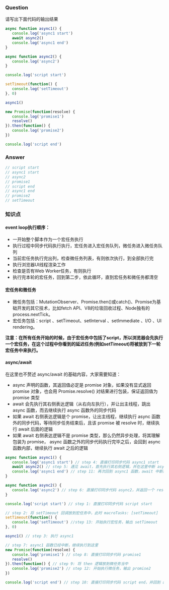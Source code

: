 ### Question
请写出下面代码的输出结果
```js
async function async1() {
   console.log('async1 start')
   await async2()
   console.log('async1 end')
}

async function async2() {
   console.log('async2')
}

console.log('script start')

setTimeout(function() {
   console.log('setTimeout')
}, 0)  

async1()

new Promise(function(resolve) {
   console.log('promise1')
   resolve()
}).then(function() {
   console.log('promise2')
})

console.log('script end')
```

### Answer
```js
// script start
// async1 start
// async2
// promise1
// script end
// async1 end
// promise2
// setTimeout
```

### 知识点
#### event loop执行顺序：
- 一开始整个脚本作为一个宏任务执行
- 执行过程中同步代码执行执行，宏任务进入宏任务队列，微任务进入微任务队列
- 当前宏任务执行完出列，检查微任务列表，有则依次执行，到全部执行完
- 执行浏览器UI线程渲染工作
- 检查是否有Web Worker任务，有则执行
- 执行完本轮的宏任务，回到第二步，依此循环，直到宏任务和微任务都清空

#### 宏任务和微任务
- 微任务包括：MutationObserver、Promise.then()或catch()、Promise为基础开发的其它技术，比如fetch API、V8的垃圾回收过程、Node独有的process.nextTick。
- 宏任务包括：script 、setTimeout、setInterval 、setImmediate 、I/O 、UI rendering。

**注意：在所有任务开始的时候，由于宏任务中包括了script，所以浏览器会先执行一个宏任务，在这个过程中你看到的延迟任务(例如setTimeout)将被放到下一轮宏任务中来执行。**

#### async/await
在这里也不赘述 async/await 的基础内容，大家需要知道：

- async 声明的函数，其返回值必定是 promise 对象，如果没有显式返回 promise 对象，也会用 Promise.resolve() 对结果进行包装，保证返回值为 promise 类型
- await 会先执行其右侧表达逻辑（从右向左执行），并让出主线程，跳出 async 函数，而去继续执行 async 函数外的同步代码
- 如果 await 右侧表达逻辑是个 promise，让出主线程，继续执行 async 函数外的同步代码，等待同步任务结束后，且该 promise 被 resolve 时，继续执行 await 后面的逻辑
- 如果 await 右侧表达逻辑不是 promise 类型，那么仍然异步处理，将其理解包装为 promise， async 函数之外的同步代码执行完毕之后，会回到 async 函数内部，继续执行 await 之后的逻辑

```js
async function async1() {
   console.log('async1 start') // step 4: 直接打印同步代码 async1 start
   await async2() // step 5: 遇见 await，首先执行其右侧逻辑，并在这里中断 async1 函数
   console.log('async1 end') // step 11: 再次回到 async1 函数，await 中断过后，打印代码 async1 end
}

async function async2() {
   console.log('async2') // step 6: 直接打印同步代码 async2，并返回一个 resolve 值为 undefined 的 promise
}

console.log('script start') // step 1: 直接打印同步代码 script start

// step 2: 将 setTimeout 回调放到宏任务中，此时 macroTasks: [setTimeout]
setTimeout(function() {            
   console.log('setTimeout') //step 13: 开始执行宏任务，输出 setTimeout
}, 0)  

async1() // step 3: 执行 async1

// step 7: async1 函数已经中断，继续执行到这里
new Promise(function(resolve) {
   console.log('promise1') // step 8: 直接打印同步代码 promise1
   resolve()
}).then(function() { // step 9: 将 then 逻辑放到微任务当中
   console.log('promise2') // step 12: 开始执行微任务，输出 promise2
})

console.log('script end') // step 10: 直接打印同步代码 script end，并回到 async1 函数中继续执行
```